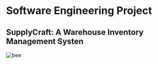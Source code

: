 # Software Engineering Project
## SupplyCraft: A Warehouse Inventory Management Systen

![bee](https://github.com/user-attachments/assets/7f53d003-091b-42ef-8cfe-cdbd31a4933d)
